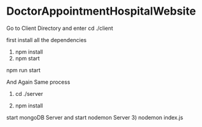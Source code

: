 # DoctorAppointmentHospitalWebsite

Go to Client Directory
and enter
cd ./client

first install all the dependencies
1) npm install
2) npm start

npm run start


And Again Same process

1) cd ./server

2) npm install

start mongoDB Server and start nodemon Server
3) nodemon index.js

